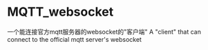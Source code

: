 # MQTT_websocket
一个能连接官方mqtt服务器的websocket的"客户端"
A "client" that can connect to the official mqtt server's websocket

